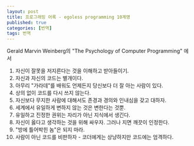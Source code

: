 ```yaml
---
layout: post
title: 프로그래밍 어록 - egoless programming 10계명
published: true
categories: [번역]
tags: 번역
---
```

Gerald Marvin Weinberg의  "The Psychology of Computer Programming" 에서  
  
1. 자신이 잘못을 저지른다는 것을 이해하고 받아들이기.
2. 자신과 자신의 코드는 별개이다.
3. 아무리 "가라데"를 배워도 언제든지 당신보다 더 잘 아는 사람이 있다.
4. 상의 없이 코드를 다시 쓰지 않는다.
5. 자신보다 무지한 사람에 대해서도 존경과 경의와 인내심을 갖고 대하자.
6. 세계에서 유일하게 변하지 않는 것은 변한다는 것뿐.
7. 유일하고 진정한 권위는 자리가 아닌 지식에서 생긴다.
8. 자신이 옳다고 생각하는 것을 위해 싸우자. 그러나 지면 깨끗이 인정한다.
9. "방에 틀어박힌 놈"은 되지 마라.
10. 사람이 아닌 코드를 비판하자 - 코더에게는 상냥하지만 코드에는 엄격하다.